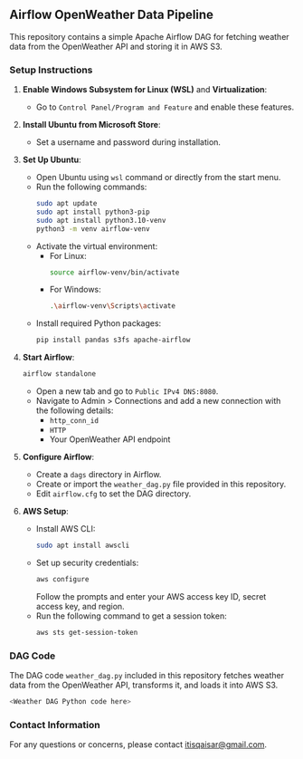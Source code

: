 ## Airflow OpenWeather Data Pipeline

This repository contains a simple Apache Airflow DAG for fetching weather data from the OpenWeather API and storing it in AWS S3.

### Setup Instructions

1. **Enable Windows Subsystem for Linux (WSL)** and **Virtualization**:
   - Go to `Control Panel/Program and Feature` and enable these features.

2. **Install Ubuntu from Microsoft Store**:
   - Set a username and password during installation.

3. **Set Up Ubuntu**:
   - Open Ubuntu using `wsl` command or directly from the start menu.
   - Run the following commands:
     ```bash
     sudo apt update
     sudo apt install python3-pip
     sudo apt install python3.10-venv
     python3 -m venv airflow-venv
     ```
   - Activate the virtual environment:
     - For Linux:
       ```bash
       source airflow-venv/bin/activate
       ```
     - For Windows:
       ```bash
       .\airflow-venv\Scripts\activate
       ```
   - Install required Python packages:
     ```bash
     pip install pandas s3fs apache-airflow
     ```

4. **Start Airflow**:
   ```bash
   airflow standalone
   ```
   - Open a new tab and go to `Public IPv4 DNS:8080`.
   - Navigate to Admin > Connections and add a new connection with the following details:
     - `http_conn_id`
     - `HTTP`
     - Your OpenWeather API endpoint

5. **Configure Airflow**:
   - Create a `dags` directory in Airflow.
   - Create or import the `weather_dag.py` file provided in this repository.
   - Edit `airflow.cfg` to set the DAG directory.

6. **AWS Setup**:
   - Install AWS CLI:
     ```bash
     sudo apt install awscli
     ```
   - Set up security credentials:
     ```bash
     aws configure
     ```
     Follow the prompts and enter your AWS access key ID, secret access key, and region.
   - Run the following command to get a session token:
     ```bash
     aws sts get-session-token
     ```

### DAG Code

The DAG code `weather_dag.py` included in this repository fetches weather data from the OpenWeather API, transforms it, and loads it into AWS S3.

```python
<Weather DAG Python code here>
```

### Contact Information

For any questions or concerns, please contact [itisqaisar@gmail.com](mailto:itisqaisar@gmail.com).
